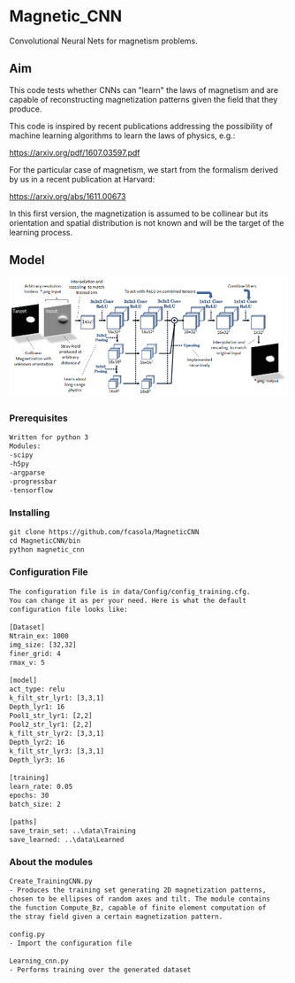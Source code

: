 # Magnetic_CNN
Convolutional Neural Nets for magnetism problems.

## Aim
This code tests whether CNNs can "learn" the laws of magnetism
and are capable of reconstructing magnetization patterns given the field 
that they produce.

This code is inspired by recent publications addressing the possibility 
of machine learning algorithms to learn the laws of physics, e.g.:

https://arxiv.org/pdf/1607.03597.pdf

For the particular case of magnetism, we start from the formalism 
derived by us in a recent publication at Harvard:

https://arxiv.org/abs/1611.00673

In this first version, the magnetization is assumed to be collinear but
its orientation and spatial distribution is not known and will be the target 
of the learning process.

## Model
![Alt text](readme_img/Scheme_cnn.png?raw=true "model for the convolutional net implemented")

### Prerequisites
```
Written for python 3
Modules:
-scipy
-h5py
-argparse
-progressbar
-tensorflow
```

### Installing
```
git clone https://github.com/fcasola/MagneticCNN 
cd MagneticCNN/bin
python magnetic_cnn
```

### Configuration File
```
The configuration file is in data/Config/config_training.cfg. 
You can change it as per your need. Here is what the default 
configuration file looks like:

[Dataset]
Ntrain_ex: 1000
img_size: [32,32]
finer_grid: 4
rmax_v: 5

[model]
act_type: relu
k_filt_str_lyr1: [3,3,1]
Depth_lyr1: 16
Pool1_str_lyr1: [2,2]
Pool2_str_lyr1: [2,2]
k_filt_str_lyr2: [3,3,1]
Depth_lyr2: 16
k_filt_str_lyr3: [3,3,1]
Depth_lyr3: 16

[training]
learn_rate: 0.05
epochs: 30
batch_size: 2 

[paths]
save_train_set: ..\data\Training
save_learned: ..\data\Learned
```

### About the modules
```
Create_TrainingCNN.py 
- Produces the training set generating 2D magnetization patterns,
chosen to be ellipses of random axes and tilt. The module contains 
the function Compute_Bz, capable of finite element computation of 
the stray field given a certain magnetization pattern.

config.py 
- Import the configuration file

Learning_cnn.py
- Performs training over the generated dataset
```



